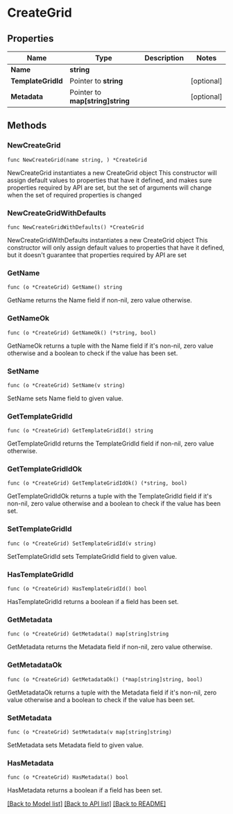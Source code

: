 # CreateGrid

## Properties

Name | Type | Description | Notes
------------ | ------------- | ------------- | -------------
**Name** | **string** |  | 
**TemplateGridId** | Pointer to **string** |  | [optional] 
**Metadata** | Pointer to **map[string]string** |  | [optional] 

## Methods

### NewCreateGrid

`func NewCreateGrid(name string, ) *CreateGrid`

NewCreateGrid instantiates a new CreateGrid object
This constructor will assign default values to properties that have it defined,
and makes sure properties required by API are set, but the set of arguments
will change when the set of required properties is changed

### NewCreateGridWithDefaults

`func NewCreateGridWithDefaults() *CreateGrid`

NewCreateGridWithDefaults instantiates a new CreateGrid object
This constructor will only assign default values to properties that have it defined,
but it doesn't guarantee that properties required by API are set

### GetName

`func (o *CreateGrid) GetName() string`

GetName returns the Name field if non-nil, zero value otherwise.

### GetNameOk

`func (o *CreateGrid) GetNameOk() (*string, bool)`

GetNameOk returns a tuple with the Name field if it's non-nil, zero value otherwise
and a boolean to check if the value has been set.

### SetName

`func (o *CreateGrid) SetName(v string)`

SetName sets Name field to given value.


### GetTemplateGridId

`func (o *CreateGrid) GetTemplateGridId() string`

GetTemplateGridId returns the TemplateGridId field if non-nil, zero value otherwise.

### GetTemplateGridIdOk

`func (o *CreateGrid) GetTemplateGridIdOk() (*string, bool)`

GetTemplateGridIdOk returns a tuple with the TemplateGridId field if it's non-nil, zero value otherwise
and a boolean to check if the value has been set.

### SetTemplateGridId

`func (o *CreateGrid) SetTemplateGridId(v string)`

SetTemplateGridId sets TemplateGridId field to given value.

### HasTemplateGridId

`func (o *CreateGrid) HasTemplateGridId() bool`

HasTemplateGridId returns a boolean if a field has been set.

### GetMetadata

`func (o *CreateGrid) GetMetadata() map[string]string`

GetMetadata returns the Metadata field if non-nil, zero value otherwise.

### GetMetadataOk

`func (o *CreateGrid) GetMetadataOk() (*map[string]string, bool)`

GetMetadataOk returns a tuple with the Metadata field if it's non-nil, zero value otherwise
and a boolean to check if the value has been set.

### SetMetadata

`func (o *CreateGrid) SetMetadata(v map[string]string)`

SetMetadata sets Metadata field to given value.

### HasMetadata

`func (o *CreateGrid) HasMetadata() bool`

HasMetadata returns a boolean if a field has been set.


[[Back to Model list]](../README.md#documentation-for-models) [[Back to API list]](../README.md#documentation-for-api-endpoints) [[Back to README]](../README.md)



